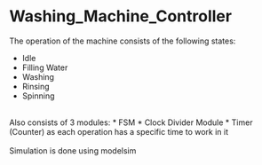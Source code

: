 # Washing_Machine_Controller
The operation of the machine consists of the following states:
* Idle
* Filling Water
* Washing
* Rinsing
* Spinning<br>
<br>
Also consists of 3 modules:
* FSM
* Clock Divider Module
* Timer (Counter) as each operation has a specific time to work in it
<br><br>
Simulation is done using modelsim
